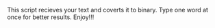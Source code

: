 This script recieves your text and coverts it to binary.
Type one word at once for better results.
Enjoy!!!
